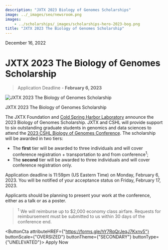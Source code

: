 ```yaml
---
description: "JXTX 2023 Biology of Genomes Scholarships"
image: ../_images/seo/newsroom.png
images:
    - ../scholarships/_images/scholarships-hero-2023-bog.png
title: "JXTX 2023 The Biology of Genomes Scholarship"
---
```


<Date>December 16, 2022</Date>

# JXTX 2023 The Biology of Genomes Scholarship

> Application Deadline - **February 6, 2023**

<Image alt="JXTX 2023 The Biology of Genomes Scholarship" image={props.images[0]}></Image>
<figcaption>JXTX 2023 The Biology of Genomes Scholarship</figcaption>

The JXTX Foundation and [Cold Spring Harbor Laboratory](https://meetings.cshl.edu/) announce the 2023 Biology of Genomes Scholarship. JXTX and CSHL will provide support to six outstanding graduate students in genomics and data sciences to attend the [2023 CSHL Biology of Genomes Conference](https://meetings.cshl.edu/meetings.aspx?meet=INFO&year=23). The scholarship will be awarded in two tiers:

- The **first** tier will be awarded to three individuals and will cover conference registration + transportation to and from conference<sup>1</sup>;
- The **second** tier will be awarded to three individuals and will cover conference registration only.

Application deadline is 11:59pm (US Eastern Time) on Monday, February 6, 2023.  You will be notified of your acceptance status on Friday, February 17, 2023.

Applicants should be planning to present your work at the conference, either as a talk or as a poster.

> <sup>1</sup> We will reimburse up to $2,000 economy class airfare. Requests for reimbursement must be submitted to us within 30 days of the conference end.


<ButtonCta
    attributeHREF={"https://forms.gle/hY7RqQrJeqJ7Kxnv5"}
    buttonScale={"OVERSIZED"}
    buttonTheme={"SECONDARY"}
    buttonType={"UNELEVATED"}>
Apply Now
</ButtonCta>
